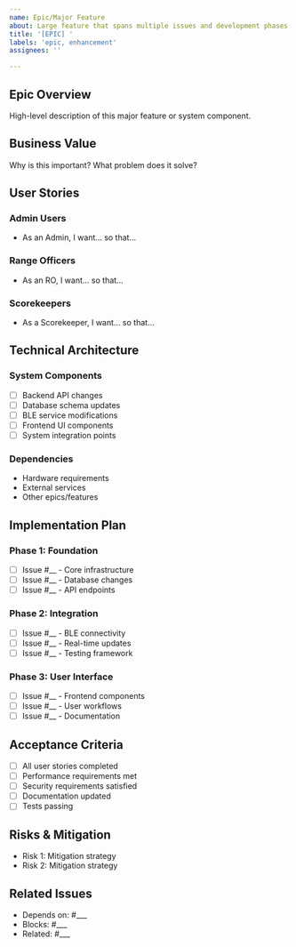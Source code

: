 ```yaml
---
name: Epic/Major Feature
about: Large feature that spans multiple issues and development phases
title: '[EPIC] '
labels: 'epic, enhancement'
assignees: ''

---
```


## Epic Overview
High-level description of this major feature or system component.

## Business Value
Why is this important? What problem does it solve?

## User Stories
### Admin Users
- As an Admin, I want... so that...

### Range Officers  
- As an RO, I want... so that...

### Scorekeepers
- As a Scorekeeper, I want... so that...

## Technical Architecture
### System Components
- [ ] Backend API changes
- [ ] Database schema updates  
- [ ] BLE service modifications
- [ ] Frontend UI components
- [ ] System integration points

### Dependencies
- Hardware requirements
- External services
- Other epics/features

## Implementation Plan
### Phase 1: Foundation
- [ ] Issue #__ - Core infrastructure
- [ ] Issue #__ - Database changes
- [ ] Issue #__ - API endpoints

### Phase 2: Integration  
- [ ] Issue #__ - BLE connectivity
- [ ] Issue #__ - Real-time updates
- [ ] Issue #__ - Testing framework

### Phase 3: User Interface
- [ ] Issue #__ - Frontend components  
- [ ] Issue #__ - User workflows
- [ ] Issue #__ - Documentation

## Acceptance Criteria
- [ ] All user stories completed
- [ ] Performance requirements met
- [ ] Security requirements satisfied
- [ ] Documentation updated
- [ ] Tests passing

## Risks & Mitigation
- Risk 1: Mitigation strategy
- Risk 2: Mitigation strategy

## Related Issues
- Depends on: #___
- Blocks: #___  
- Related: #___